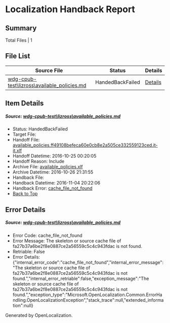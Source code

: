 # <a name='report-top'></a> Localization Handback Report

## Summary
 Total Files | 1

## File List
 Source File | Status | Details 
 ----------- | ------ | ------- 
 [wdg-cpub-test\lizross\available_policies.md](https://github.com/OpenLocalizationOrg/wdg-cpub-test/blob/370b605422ee22478e3ef03f25bb471425eabd16/wdg-cpub-test/lizross/available_policies.md) | HandedBackFailed | [Details](#fa27b37a6be2f8e0887ce2a56559c5c4c943fdac236)

## Item Details
##### <a name='fa27b37a6be2f8e0887ce2a56559c5c4c943fdac236'></a> Source: [wdg-cpub-test\lizross\available_policies.md](https://github.com/OpenLocalizationOrg/wdg-cpub-test/blob/370b605422ee22478e3ef03f25bb471425eabd16/wdg-cpub-test/lizross/available_policies.md)
* Status: HandedBackFailed
* Target File: 
* Handoff File: [available_policies.ff49108befeca60e0cb8e2a505ce332559123ced.it-it.xlf](https://github.com/OpenLocalizationOrg/wdg-cpub-handoff-test/blob/69b9041342014af8a82a2e1b1fbe8caf15dcff6f/ol-handoff/en-us.wdg-cpub-test/available_policies.ff49108befeca60e0cb8e2a505ce332559123ced.it-it.xlf)
* Handoff Datetime: 2016-10-25 00:20:05
* Handoff Reason: Include
* Archive File: [available_policies.xlf](https://github.com/OpenLocalizationOrg/wdg-cpub-handoff-test/blob/c5b427486768c1324f561e1004d7c5a44c0f3c40/ol-archive/en-us.wdg-cpub-test/wdg-cpub-test/lizross/available_policies.xlf)
* Archive Datetime: 2016-10-26 21:31:55
* Handback File: 
* Handback Datetime: 2016-11-04 20:22:06
* Handback Error: [cache_file_not_found](#fa27b37a6be2f8e0887ce2a56559c5c4c943fdac236cache_file_not_found)
* [Back to Top](#report-top)


## Error Details
##### <a name='fa27b37a6be2f8e0887ce2a56559c5c4c943fdac236cache_file_not_found'></a> Source: [wdg-cpub-test\lizross\available_policies.md](#fa27b37a6be2f8e0887ce2a56559c5c4c943fdac236)
* Error Code: cache_file_not_found
* Error Message: The skeleton or source cache file of fa27b37a6be2f8e0887ce2a56559c5c4c943fdac is not found.
* Retriable: False
* Error Details: {"internal_error_code":"cache_file_not_found","internal_error_message":"The skeleton or source cache file of fa27b37a6be2f8e0887ce2a56559c5c4c943fdac is not found.","internal_error_retriable":false,"exception_message":"The skeleton or source cache file of fa27b37a6be2f8e0887ce2a56559c5c4c943fdac is not found.","exception_type":"Microsoft.OpenLocalization.Common.ErrorHandling.OpenLocalizationException","stack_trace":null,"extended_information":null}


Generated by OpenLocalization.
